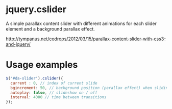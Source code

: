 # jquery.cslider

A simple parallax content slider with different animations for each slider element and a background parallax effect.

http://tympanus.net/codrops/2012/03/15/parallax-content-slider-with-css3-and-jquery/

# Usage examples

```javascript
$('#da-slider').cslider({
  current : 0, // index of current slide
  bgincrement: 50, // background position (parallax effect) when sliding
  autoplay: false, // slideshow on / off
  interval: 4000 // time between transitions
});
```
